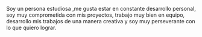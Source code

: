Soy un persona estudiosa ,me gusta estar en constante desarrollo personal, soy muy comprometida con mis proyectos, trabajo muy bien en equipo, desarrollo mis trabajos de una manera creativa y soy muy perseverante con lo que quiero lograr.
